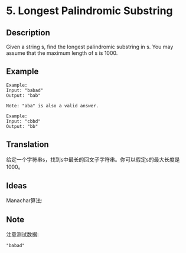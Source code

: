 # 5. Longest Palindromic Substring
## Description
Given a string s, find the longest palindromic substring in s. You may assume that the maximum length of s is 1000.
## Example
```$xslt
Example:
Input: "babad"
Output: "bab"

Note: "aba" is also a valid answer.

Example:
Input: "cbbd"
Output: "bb"
```
## Translation
给定一个字符串s，找到s中最长的回文子字符串。你可以假定s的最大长度是1000。
## Ideas
Manachar算法:
## Note
注意测试数据:

```$xslt
"babad"
``` 